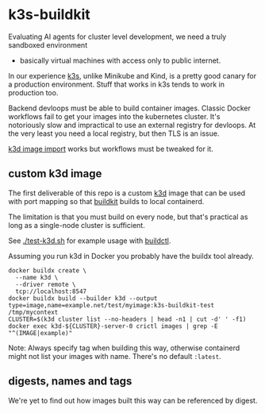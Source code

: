 # k3s-buildkit

Evaluating AI agents for cluster level development,
we need a truly sandboxed environment
- basically virtual machines with access only to public internet.

In our experience [k3s](https://k3s.io/), unlike Minikube and Kind,
is a pretty good canary for a production environment.
Stuff that works in k3s tends to work in production too.

Backend devloops must be able to build container images.
Classic Docker workflows fail to get your images into the kubernetes cluster.
It's notoriously slow and impractical to use an external registry for devloops.
At the very least you need a local registry, but then TLS is an issue.

[k3d image import](https://k3d.io/v5.0.3/usage/commands/k3d_image_import/) works
but workflows must be tweaked for it.

## custom k3d image

The first deliverable of this repo is a custom [k3d](https://k3d.io/) image
that can be used with port mapping so that [buildkit](https://github.com/moby/buildkit) builds
to local containerd.

The limitation is that you must build on every node,
but that's practical as long as a single-node cluster is sufficient.

See [./test-k3d.sh](./test-k3d.sh) for example usage with [buildctl](https://github.com/moby/buildkit/blob/master/docs/reference/buildctl.md).

Assuming you run k3d in Docker you probably have the buildx tool already.

```
docker buildx create \
  --name k3d \
  --driver remote \
  tcp://localhost:8547
docker buildx build --builder k3d --output type=image,name=example.net/test/myimage:k3s-buildkit-test /tmp/mycontext
CLUSTER=$(k3d cluster list --no-headers | head -n1 | cut -d' ' -f1)
docker exec k3d-${CLUSTER}-server-0 crictl images | grep -E "^(IMAGE|example)"
```

Note: Always specify tag when building this way, otherwise containerd might not list your images with name. There's no default `:latest`.

## digests, names and tags

We're yet to find out how images built this way can be referenced by digest.
